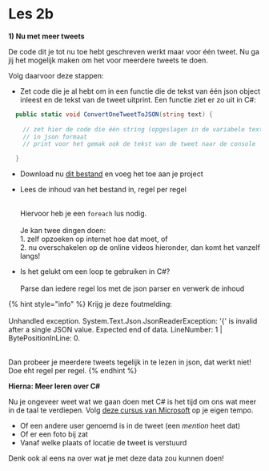 # Les 2b

**1) Nu met meer tweets**

De code dit je tot nu toe hebt geschreven werkt maar voor één tweet. Nu ga jij het mogelijk maken om het voor meerdere tweets te doen.&#x20;

Volg daarvoor deze stappen:

* Zet code die je al hebt om in een functie die de tekst van één json object inleest en de tekst van de tweet uitprint. Een functie ziet er zo uit in C#:

```csharp
  public static void ConvertOneTweetToJSON(string text) {
   
    // zet hier de code die één string (opgeslagen in de variabele text) omzet 
    // in json formaat 
    // print voor het gemak ook de tekst van de tweet naar de console

  }
```

* Download nu [dit bestand](https://www.dropbox.com/s/5b9fj0v5by0reu9/tweets.json?dl=0) en voeg het toe aan je project
*   Lees de inhoud van het bestand in, regel per regel

    \
    Hiervoor heb je een `foreach` lus nodig. \
    \
    Je kan twee dingen doen: \
    &#x20;    1\. zelf opzoeken op internet hoe dat moet, of\
    &#x20;    2\. nu overschakelen op de online videos hieronder, dan komt het vanzelf langs!
* Is het gelukt om een loop te gebruiken in C#?\
  \
  Parse dan iedere regel los met de json parser en verwerk de inhoud

{% hint style="info" %}
Krijg je deze foutmelding:\
\
Unhandled exception. System.Text.Json.JsonReaderException: '{' is invalid after a single JSON value. Expected end of data. LineNumber: 1 | BytePositionInLine: 0.

\
Dan probeer je meerdere tweets tegelijk in te lezen in json, dat werkt niet! Doe eht regel per regel.
{% endhint %}



**Hierna: Meer leren over C#**

Nu je ongeveer weet wat we gaan doen met C# is het tijd om ons wat meer in de taal te verdiepen. Volg [deze cursus van Microsoft](https://docs.microsoft.com/nl-nl/learn/paths/csharp-first-steps/?WT.mc\_id=dotnet-35129-website\&ns-enrollment-type=Collection\&ns-enrollment-id=yz26f8y64n7k07) op je eigen tempo.

* Of een andere user genoemd is in de tweet (een _mention_ heet dat)
* Of er een foto bij zat
* Vanaf welke plaats of locatie de tweet is verstuurd

Denk ook al eens na over wat je met deze data zou kunnen doen!
